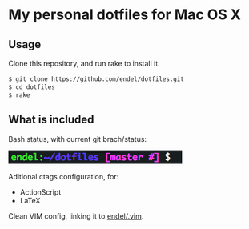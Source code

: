 My personal dotfiles for Mac OS X
===

Usage
---

Clone this repository, and run rake to install it.

    $ git clone https://github.com/endel/dotfiles.git
    $ cd dotfiles
    $ rake

What is included
---

Bash status, with current git brach/status:

![PS1 Status](https://github.com/endel/dotfiles/raw/master/example/ps1-status.png)

Aditional ctags configuration, for:

  - ActionScript
  - LaTeX

Clean VIM config, linking it to [endel/.vim](https://github.com/endel/.vim).

